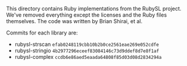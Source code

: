 This directory contains Ruby implementations from the RubySL project. We've
removed everything except the licenses and the Ruby files themselves. The code
was written by Brian Shirai, et al.

Commits for each library are:

* rubysl-strscan `efab0248119cbb10b2b0ce2561eae269e052cdfe`
* rubysl-stringio `4b2977296eceef83084146c73d9ddef8d7e8f1af`
* rubysl-complex `ccdb6e86aed5eaada64808f85d03d08d2834294a`
